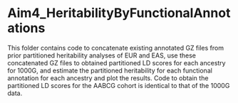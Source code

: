 # Aim4_HeritabilityByFunctionalAnnotations

This folder contains code to concatenate existing annotated GZ files from prior partitioned heritability analyses of EUR and EAS, use these concatenated GZ files to obtained partitioned LD scores for each ancestry for 1000G, and estimate the partitioned heritability for each functional annotation for each ancestry and plot the results. Code to obtain the partitioned LD scores for the AABCG cohort is identical to that of the 1000G data.  